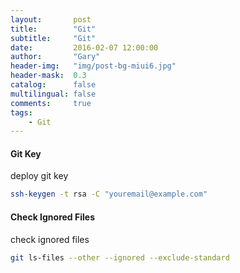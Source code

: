 ```yaml
---
layout:       post
title:        "Git"
subtitle:     "Git"
date:         2016-02-07 12:00:00
author:       "Gary"
header-img:   "img/post-bg-miui6.jpg"
header-mask:  0.3
catalog:      false
multilingual: false
comments:     true
tags:
    - Git
---
```


#### Git Key

deploy git key 
```bash
ssh-keygen -t rsa -C "youremail@example.com"
```


#### Check Ignored Files

check ignored files
```bash
git ls-files --other --ignored --exclude-standard
```